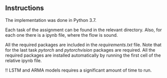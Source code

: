 ## Instructions

The implementation was done in Python 3.7.

Each task of the assignment can be found in the relevant directory. 
Also, for each one there is a ipynb file, where the flow is sound.

All the required packages are included in the *requirements.txt* file.
Note that for the last task *pytorch* and *pytorchvision* packages are required.
All the required packages are installed automatically by running the first cell of the relative ipynb file.

!! LSTM and ARMA models requires a significant amount of time to run.
